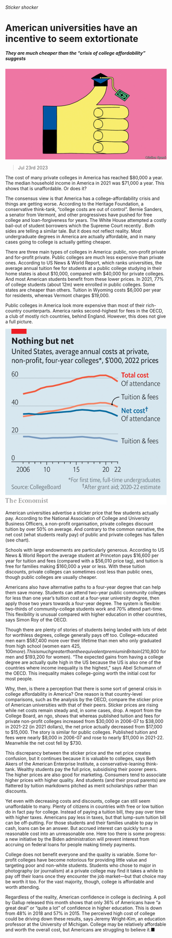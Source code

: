 ###### Sticker shocker

# American universities have an incentive to seem extortionate 

##### They are much cheaper than the “crisis of college affordability” suggests 

![image](images/20230729_USD001.jpg) 

> Jul 23rd 2023 

The cost of many private colleges in America has reached $80,000 a year. The median household income in America in 2021 was $71,000 a year. This shows that  is unaffordable. Or does it?

The consensus view is that America has a college-affordability crisis and things are getting worse. According to the Heritage Foundation, a conservative think-tank, “college costs are out of control”. Bernie Sanders, a senator from Vermont, and other progressives have pushed for free college and loan-forgiveness for years. The White House attempted a costly bail-out of student borrowers which the Supreme Court recently . Both sides are telling a similar tale. But it does not reflect reality. Most undergraduate degrees in America are actually affordable, and in many cases going to college is actually getting cheaper.

There are three main types of colleges in America: public, non-profit private and for-profit private. Public colleges are much less expensive than private ones. According to US News &amp; World Report, which ranks universities, the average annual tuition fee for students at a public college studying in their home states is about $10,000, compared with $40,000 for private colleges. And most American students benefit from these lower prices. In 2021, 77% of college students (about 12m) were enrolled in public colleges. Some states are cheaper than others. Tuition in Wyoming costs $6,000 per year for residents, whereas Vermont charges $19,000.

Public colleges in America look more expensive than most of their rich-country counterparts. America ranks second-highest for fees in the OECD, a club of mostly rich countries, behind England. However, this does not give a full picture. 

![image](images/20230729_USC094.png) 


American universities advertise a sticker price that few students actually pay. According to the National Association of College and University Business Officers, a non-profit organisation, private colleges discount tuition by over 50% on average. And contrary to the common narrative, the net cost (what students really pay) of public and private colleges has fallen (see chart).

Schools with large endowments are particularly generous. According to US News &amp; World Report the average student at Princeton pays $16,600 per year for tuition and fees (compared with a $56,010 price tag), and tuition is free for families making $160,000 a year or less. With these tuition discounts, private colleges can sometimes cost less than public ones, though public colleges are usually cheaper.

Americans also have alternative paths to a four-year degree that can help them save money. Students can attend two-year public community colleges for less than one year’s tuition cost at a four-year university degree, then apply those two years towards a four-year degree. The system is flexible: two-thirds of community-college students work and 70% attend part-time. This flexibility is unusual compared with higher education in other countries, says Simon Roy of the OECD.

Though there are plenty of stories of students being landed with lots of debt for worthless degrees, college generally pays off too. College-educated men earn $587,400 more over their lifetime than men who only graduated from high school (women earn $425,100 more). This is much greater than the equivalent premium in Britain ($210,800 for men and $193,200 for women). “The expected gains from having a college degree are actually quite high in the US because the US is also one of the countries where income inequality is the highest,” says Abel Schumann of the OECD. This inequality makes college-going worth the initial cost for most people.

Why, then, is there a perception that there is some sort of general crisis in college affordability in America? One reason is that country-level comparisons, such as the analysis by the OECD, compare the sticker price of American universities with that of their peers. Sticker prices are rising while net costs remain steady and, in some cases, drop. A report from the College Board, an ngo, shows that whereas published tuition and fees for private non-profit colleges increased from $30,000 in 2006-07 to $38,000 in 2021-22 (in 2021 dollars), the net price actually decreased from $17,000 to $15,000. The story is similar for public colleges. Published tuition and fees were nearly $8,000 in 2006-07 and rose to nearly $11,000 in 2021-22. Meanwhile the net cost fell by $730. 

This discrepancy between the sticker price and the net price creates confusion, but it continues because it is valuable to colleges, says Beth Akers of the American Enterprise Institute, a conservative-leaning think-tank. Wealthy students pay the full price, subsidising their poorer peers. The higher prices are also good for marketing. Consumers tend to associate higher prices with higher quality. And students (and their proud parents) are flattered by tuition markdowns pitched as merit scholarships rather than discounts.

Yet even with decreasing costs and discounts, college can still seem unaffordable to many. Plenty of citizens in countries with free or low tuition do in fact pay for college. Instead of paying a tuition bill, they pay over time with higher taxes. Americans pay less in taxes, but that lump-sum tuition bill can be off-putting. For those students and their families unable to pay in cash, loans can be an answer. But accrued interest can quickly turn a reasonable cost into an unreasonable one. Here too there is some progress: a new initiative by the Biden administration will prevent interest from accruing on federal loans for people making timely payments.

College does not benefit everyone and the quality is variable. Some for-profit colleges have become notorious for providing little value and targeting poor and non-white students. Students who chose to major in photography (or journalism) at a private college may find it takes a while to pay off their loans once they encounter the job market—but that choice may be worth it too. For the vast majority, though, college is affordable and worth attending.

Regardless of the reality, American confidence in college is declining. A poll by Gallup released this month shows that only 36% of Americans have “a great deal” or “quite a lot” of confidence in higher education. This is down from 48% in 2018 and 57% in 2015. The perceived high cost of college could be driving down these results, says Jeremy Wright-Kim, an education professor at the University of Michigan. College may be relatively affordable and worth the overall cost, but Americans are struggling to believe it.■


